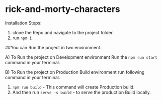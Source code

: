 # rick-and-morty-characters


Installation Steps:
1. clone the Repo and navigate to the project folder.
2. run `npm i`

##You can Run the project in two environment.

A) To Run the project on Development environment Run the `npm run start` command in your terminal.


B) To Run the project on Production Build environment run following command in your terminal.
1. `npm run build` - This command will create Production build.
2. And then run `serve -s build` - to serve the production Build locally.

